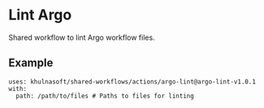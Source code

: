 # Lint Argo

Shared workflow to lint Argo workflow files.

## Example

<!-- x-release-please-start-version -->

```
uses: khulnasoft/shared-workflows/actions/argo-lint@argo-lint-v1.0.1
with:
  path: /path/to/files # Paths to files for linting

```

<!-- x-release-please-end-version -->
